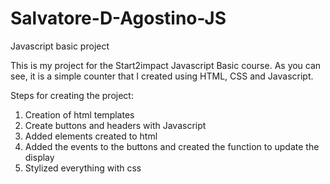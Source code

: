 # Salvatore-D-Agostino-JS
Javascript basic project

This is my project for the Start2impact Javascript Basic course.
As you can see, it is a simple counter that I created using HTML, CSS and Javascript.

Steps for creating the project:
 1. Creation of html templates
 2. Create buttons and headers with Javascript
 3. Added elements created to html
 4. Added the events to the buttons and created the function to update the display
 5. Stylized everything with css
